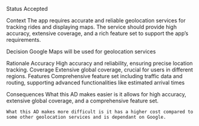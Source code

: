 Status
    Accepted

Context
    The app requires accurate and reliable geolocation services for tracking rides and displaying maps. The service should provide high accuracy, extensive coverage, and a rich feature set to support the app’s requirements.

Decision
    Google Maps will be used for geolocation services

Rationale
    Accuracy
        High accuracy and reliability, ensuring precise location tracking.
    Coverage
        Extensive global coverage, crucial for users in different regions.
    Features
        Comprehensive feature set including traffic data and routing, supporting advanced functionalities like estimated arrival times

Consequences
    What this AD makes easier is it allows for high accuracy, extensive global coverage, and a comprehensive feature set.

    What this AD makes more difficult is it has a higher cost compared to some other geolocation services and is dependant on Google.